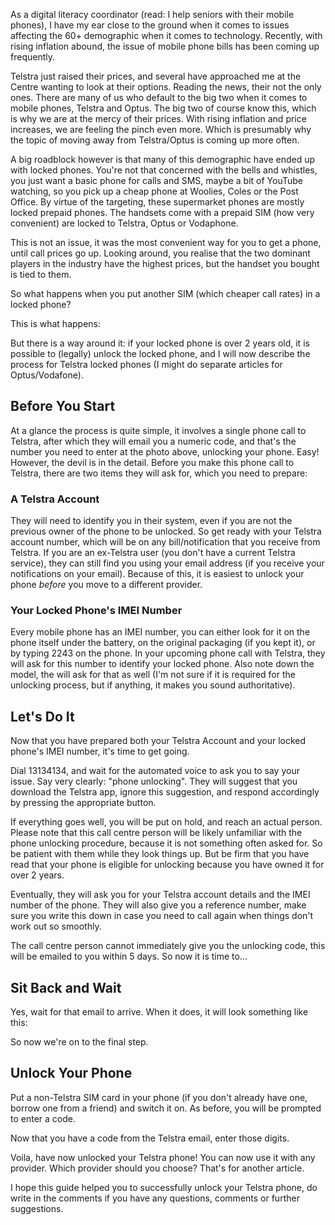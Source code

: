 As a digital literacy coordinator (read: I help seniors with their mobile phones), I have my ear close to the ground when it comes to issues affecting the 60+ demographic when it comes to technology. Recently, with rising inflation abound, the issue of mobile phone bills has been coming up frequently.

Telstra just raised their prices, and several have approached me at the Centre wanting to look at their options. Reading the news, their not the only ones. There are many of us who default to the big two when it comes to mobile phones, Telstra and Optus. The big two of course know this, which is why we are at the mercy of their prices. With rising inflation and price increases, we are feeling the pinch even more. Which is presumably why the topic of moving away from Telstra/Optus is coming up more often.

A big roadblock however is that many of this demographic have ended up with locked phones. You're not that concerned with the bells and whistles, you just want a basic phone for calls and SMS, maybe a bit of YouTube watching, so you pick up a cheap phone at Woolies, Coles or the Post Office. By virtue of the targeting, these supermarket phones are mostly locked prepaid phones. The handsets come with a prepaid SIM (how very convenient) are locked to Telstra, Optus or Vodaphone.

This is not an issue, it was the most convenient way for you to get a phone, until call prices go up. Looking around, you realise that the two dominant players in the industry have the highest prices, but the handset you bought is tied to them.

So what happens when you put another SIM (which cheaper call rates) in a locked phone?

This is what happens:

But there is a way around it: if your locked phone is over 2 years old, it is possible to (legally) unlock the locked phone, and I will now describe the process for Telstra locked phones (I might do separate articles for Optus/Vodafone).

## Before You Start

At a glance the process is quite simple, it involves a single phone call to Telstra, after which they will email you a numeric code, and that's the number you need to enter at the photo above, unlocking your phone. Easy! However, the devil is in the detail. Before you make this phone call to Telstra, there are two items they will ask for, which you need to prepare:

### A Telstra Account
They will need to identify you in their system, even if you are not the previous owner of the phone to be unlocked. So get ready with your Telstra account number, which will be on any bill/notification that you receive from Telstra. If you are an ex-Telstra user (you don't have a current Telstra service), they can still find you using your email address (if you receive your notifications on your email). Because of this, it is easiest to unlock your phone *before* you move to a different provider.

### Your Locked Phone's IMEI Number
Every mobile phone has an IMEI number, you can either look for it on the phone itself under the battery, on the original packaging (if you kept it), or by typing 2243 on the phone. In your upcoming phone call with Telstra, they will ask for this number to identify your locked phone. Also note down the model, the will ask for that as well (I'm not sure if it is required for the unlocking process, but if anything, it makes you sound authoritative).

## Let's Do It
Now that you have prepared both your Telstra Account and your locked phone's IMEI number, it's time to get going.

Dial 13134134, and wait for the automated voice to ask you to say your issue. Say very clearly: "phone unlocking". They will suggest that you download the Telstra app, ignore this suggestion, and respond accordingly by pressing the appropriate button.

If everything goes well, you will be put on hold, and reach an actual person. Please note that this call centre person will be likely unfamiliar with the phone unlocking procedure, because it is not something often asked for. So be patient with them while they look things up. But be firm that you have read that your phone is eligible for unlocking because you have owned it for over 2 years.

Eventually, they will ask you for your Telstra account details and the IMEI number of the phone. They will also give you a reference number, make sure you write this down in case you need to call again when things don't work out so smoothly.

The call centre person cannot immediately give you the unlocking code, this will be emailed to you within 5 days. So now it is time to...

## Sit Back and Wait
Yes, wait for that email to arrive. When it does, it will look something like this:

So now we're on to the final step.

## Unlock Your Phone
Put a non-Telstra SIM card in your phone (if you don't already have one, borrow one from a friend) and switch it on. As before, you will be prompted to enter a code.

Now that you have a code from the Telstra email, enter those digits.

Voila, have now unlocked your Telstra phone! You can now use it with any provider. Which provider should you choose? That's for another article.

I hope this guide helped you to successfully unlock your Telstra phone, do write in the comments if you have any questions, comments or further suggestions.